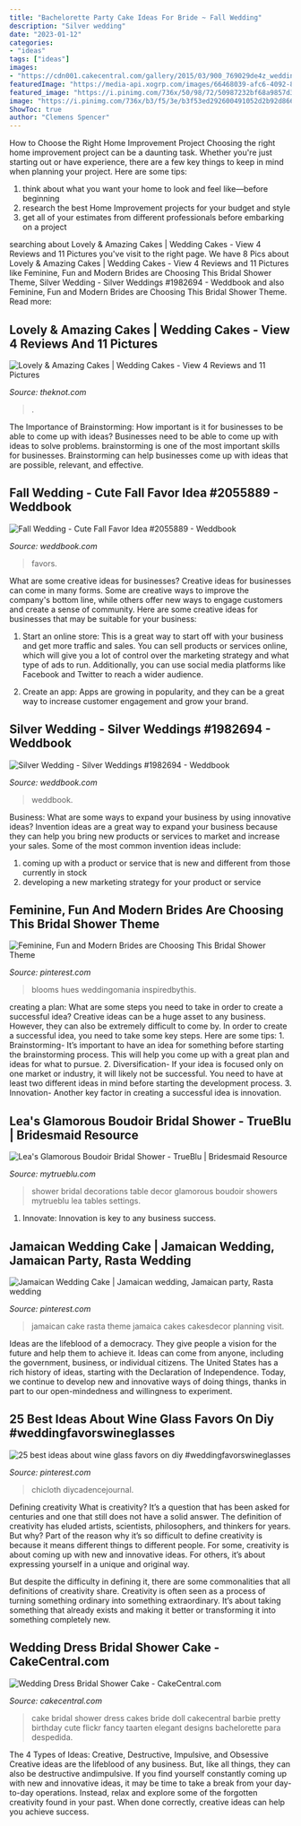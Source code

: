 ```yaml
---
title: "Bachelorette Party Cake Ideas For Bride ~ Fall Wedding"
description: "Silver wedding"
date: "2023-01-12"
categories:
- "ideas"
tags: ["ideas"]
images:
- "https://cdn001.cakecentral.com/gallery/2015/03/900_769029de4z_wedding-dress-bridal-shower-cake.jpg"
featuredImage: "https://media-api.xogrp.com/images/66468039-afc6-4092-8bd8-e59476351847"
featured_image: "https://i.pinimg.com/736x/50/98/72/50987232bf68a9857d332bc3dee9db32--jamaican-wedding-wedding-things.jpg"
image: "https://i.pinimg.com/736x/b3/f5/3e/b3f53ed292600491052d2b92d8660c1f.jpg"
ShowToc: true
author: "Clemens Spencer"
---
```



How to Choose the Right Home Improvement Project
Choosing the right home improvement project can be a daunting task. Whether you're just starting out or have experience, there are a few key things to keep in mind when planning your project. Here are some tips: 
1. think about what you want your home to look and feel like—before beginning
2. research the best Home Improvement projects for your budget and style
3. get all of your estimates from different professionals before embarking on a project

	

		
searching about Lovely &amp; Amazing Cakes | Wedding Cakes - View 4 Reviews and 11 Pictures you've visit to the right page. We have 8 Pics about Lovely &amp; Amazing Cakes | Wedding Cakes - View 4 Reviews and 11 Pictures like Feminine, Fun and Modern Brides are Choosing This Bridal Shower Theme, Silver Wedding - Silver Weddings #1982694 - Weddbook and also Feminine, Fun and Modern Brides are Choosing This Bridal Shower Theme. Read more:
		
    
## Lovely &amp; Amazing Cakes | Wedding Cakes - View 4 Reviews And 11 Pictures

<img loading=lazy src="https://media-api.xogrp.com/images/66468039-afc6-4092-8bd8-e59476351847" onerror="this.onerror=null;this.src='https://tse3.mm.bing.net/th?id=OIP._y5AOtNqhXaB8j1RA8GBqQHaLH&amp;pid=15.1';" alt="Lovely &amp; Amazing Cakes | Wedding Cakes - View 4 Reviews and 11 Pictures">

_Source: theknot.com_

>. 

	

The Importance of Brainstorming: How important is it for businesses to be able to come up with ideas?
Businesses need to be able to come up with ideas to solve problems. brainstorming is one of the most important skills for businesses. Brainstorming can help businesses come up with ideas that are possible, relevant, and effective.

    
## Fall Wedding - Cute Fall Favor Idea #2055889 - Weddbook

<img loading=lazy src="http://s3.weddbook.me/t1/2/0/5/2055889/cute-fall-favor-idea-favorite-favors-for-a-fun-wedding-pinterest.jpg" onerror="this.onerror=null;this.src='https://tse3.mm.bing.net/th?id=OIP.aRMB6y8qHwgfRD8jybn6tgHaLI&amp;pid=15.1';" alt="Fall Wedding - Cute Fall Favor Idea #2055889 - Weddbook">

_Source: weddbook.com_

>favors. 

	

What are some creative ideas for businesses?
Creative ideas for businesses can come in many forms. Some are creative ways to improve the company's bottom line, while others offer new ways to engage customers and create a sense of community. Here are some creative ideas for businesses that may be suitable for your business:
1. Start an online store: This is a great way to start off with your business and get more traffic and sales. You can sell products or services online, which will give you a lot of control over the marketing strategy and what type of ads to run. Additionally, you can use social media platforms like Facebook and Twitter to reach a wider audience.

2. Create an app: Apps are growing in popularity, and they can be a great way to increase customer engagement and grow your brand.

    
## Silver Wedding - Silver Weddings #1982694 - Weddbook

<img loading=lazy src="http://s3.weddbook.me/t1/1/9/8/1982694/silver-weddings.jpg" onerror="this.onerror=null;this.src='https://tse3.mm.bing.net/th?id=OIP._anX0yEybK3Egd4YO-mwJQHaLI&amp;pid=15.1';" alt="Silver Wedding - Silver Weddings #1982694 - Weddbook">

_Source: weddbook.com_

>weddbook. 

	

Business: What are some ways to expand your business by using innovative ideas?
Invention ideas are a great way to expand your business because they can help you bring new products or services to market and increase your sales. Some of the most common invention ideas include:
1. coming up with a product or service that is new and different from those currently in stock
2. developing a new marketing strategy for your product or service

    
## Feminine, Fun And Modern Brides Are Choosing This Bridal Shower Theme

<img loading=lazy src="https://i.pinimg.com/736x/fd/67/05/fd67057224b499f8c5486353c5009506.jpg" onerror="this.onerror=null;this.src='https://tse2.mm.bing.net/th?id=OIP.JZjFAHnyRFQMuB2H5lR-GQHaLH&amp;pid=15.1';" alt="Feminine, Fun and Modern Brides are Choosing This Bridal Shower Theme">

_Source: pinterest.com_

>blooms hues weddingomania inspiredbythis. 

	

creating a plan: What are some steps you need to take in order to create a successful idea?
Creative ideas can be a huge asset to any business. However, they can also be extremely difficult to come by. In order to create a successful idea, you need to take some key steps. Here are some tips: 1. Brainstorming- It’s important to have an idea for something before starting the brainstorming process. This will help you come up with a great plan and ideas for what to pursue. 2. Diversification- If your idea is focused only on one market or industry, it will likely not be successful. You need to have at least two different ideas in mind before starting the development process. 3. Innovation- Another key factor in creating a successful idea is innovation.

    
## Lea&#039;s Glamorous Boudoir Bridal Shower - TrueBlu | Bridesmaid Resource

<img loading=lazy src="http://mytrueblu.com/wp-content/uploads/2014/04/0885-223-2561384404-O.jpg" onerror="this.onerror=null;this.src='https://tse1.mm.bing.net/th?id=OIP.DsVGmowoOKJ8XEwzBgfSAQHaLI&amp;pid=15.1';" alt="Lea&#039;s Glamorous Boudoir Bridal Shower - TrueBlu | Bridesmaid Resource">

_Source: mytrueblu.com_

>shower bridal decorations table decor glamorous boudoir showers mytrueblu lea tables settings. 

	

1. Innovate: Innovation is key to any business success.

    
## Jamaican Wedding Cake | Jamaican Wedding, Jamaican Party, Rasta Wedding

<img loading=lazy src="https://i.pinimg.com/736x/50/98/72/50987232bf68a9857d332bc3dee9db32--jamaican-wedding-wedding-things.jpg" onerror="this.onerror=null;this.src='https://tse2.mm.bing.net/th?id=OIP.0u3CdtqKByWL2wfz-v6X2gHaM0&amp;pid=15.1';" alt="Jamaican Wedding Cake | Jamaican wedding, Jamaican party, Rasta wedding">

_Source: pinterest.com_

>jamaican cake rasta theme jamaica cakes cakesdecor planning visit. 

	

Ideas are the lifeblood of a democracy. They give people a vision for the future and help them to achieve it. Ideas can come from anyone, including the government, business, or individual citizens. The United States has a rich history of ideas, starting with the Declaration of Independence. Today, we continue to develop new and innovative ways of doing things, thanks in part to our open-mindedness and willingness to experiment.

    
## 25 Best Ideas About Wine Glass Favors On Diy #weddingfavorswineglasses

<img loading=lazy src="https://i.pinimg.com/736x/b3/f5/3e/b3f53ed292600491052d2b92d8660c1f.jpg" onerror="this.onerror=null;this.src='https://tse3.mm.bing.net/th?id=OIP.kgPBWxYComCHlbWSM6WEagHaJ3&amp;pid=15.1';" alt="25 best ideas about wine glass favors on diy #weddingfavorswineglasses">

_Source: pinterest.com_

>chicloth diycadencejournal. 

	

Defining creativity
What is creativity? It’s a question that has been asked for centuries and one that still does not have a solid answer. The definition of creativity has eluded artists, scientists, philosophers, and thinkers for years. But why?
Part of the reason why it’s so difficult to define creativity is because it means different things to different people. For some, creativity is about coming up with new and innovative ideas. For others, it’s about expressing yourself in a unique and original way.

But despite the difficulty in defining it, there are some commonalities that all definitions of creativity share. Creativity is often seen as a process of turning something ordinary into something extraordinary. It’s about taking something that already exists and making it better or transforming it into something completely new.

    
## Wedding Dress Bridal Shower Cake - CakeCentral.com

<img loading=lazy src="https://cdn001.cakecentral.com/gallery/2015/03/900_769029de4z_wedding-dress-bridal-shower-cake.jpg" onerror="this.onerror=null;this.src='https://tse4.mm.bing.net/th?id=OIP.0WsY9TfcfunrzA-IxlrnQAHaLY&amp;pid=15.1';" alt="Wedding Dress Bridal Shower Cake - CakeCentral.com">

_Source: cakecentral.com_

>cake bridal shower dress cakes bride doll cakecentral barbie pretty birthday cute flickr fancy taarten elegant designs bachelorette para despedida. 

	

The 4 Types of Ideas: Creative, Destructive, Impulsive, and Obsessive
Creative ideas are the lifeblood of any business. But, like all things, they can also be destructive andimpulsive. If you find yourself constantly coming up with new and innovative ideas, it may be time to take a break from your day-to-day operations. Instead, relax and explore some of the forgotten creativity found in your past. When done correctly, creative ideas can help you achieve success.


